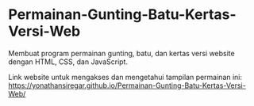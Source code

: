 # Permainan-Gunting-Batu-Kertas-Versi-Web
Membuat program permainan gunting, batu, dan kertas versi website dengan HTML, CSS, dan JavaScript.

Link website untuk mengakses dan mengetahui tampilan permainan ini:
https://yonathansiregar.github.io/Permainan-Gunting-Batu-Kertas-Versi-Web/
